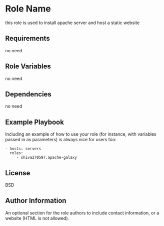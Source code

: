 Role Name
=========

this role is used to install apache server and host a static website

Requirements
------------
no need

Role Variables
--------------
no need

Dependencies
------------

no need

Example Playbook
----------------

Including an example of how to use your role (for instance, with variables passed in as parameters) is always nice for users too:

    - hosts: servers
      roles:
         - shiva270597.apache-galaxy

License
-------

BSD

Author Information
------------------

An optional section for the role authors to include contact information, or a website (HTML is not allowed).
